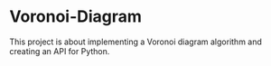 # Voronoi-Diagram
This project is about implementing a Voronoi diagram algorithm and creating an API for Python.


